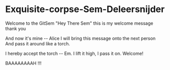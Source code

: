 # Exquisite-corpse-Sem-Deleersnijder
Welcome to the GitSem
"Hey There Sem"
this is my welcome message
thank you

And now it's mine -- Alice
I will bring this message onto the next person
And pass it around like a torch. 

I hereby accept the torch -- Em. I lift it high, I pass it on. Welcome! 

BAAAAAAAAH !!!

